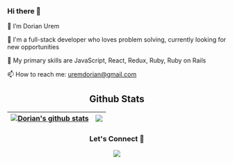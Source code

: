 ### Hi there 👋

🔭 I’m Dorian Urem

🏢 I'm a full-stack developer who loves problem solving, currently looking for new opportunities

🌱 My primary skills are JavaScript, React, Redux, Ruby, Ruby on Rails

📫 How to reach me: uremdorian@gmail.com


<h2 align="center">Github Stats</h2>

| <a href="https://github-readme-stats.vercel.app/api?username=dodoburner"><img align="center" src="https://github-readme-stats.vercel.app/api?username=dodoburner&show_icons=true&include_all_commits=true&theme=buefy&hide_border=true" alt="Dorian's github stats" /></a> | <a href="https://github-readme-stats.vercel.app/api?username=dodoburner"><img align="center" src="https://github-readme-stats.vercel.app/api/top-langs/?username=dodoburner&layout=compact&theme=buefy&hide_border=true" /></a> |
| ----------------------------------------------------------------------------------------------------------------------------------------------------------------------------------------------------------------------------------------------------------- | ---------------------------------------------------------------------------------------------------------------------------------------------------------------------------------------------------------------- |

<h3 align="center">Let's Connect 🤝</h3>
<div align="center">
<a target="_blank"
href="https://www.linkedin.com/in/dorian-urem/"><img
src="https://img.shields.io/badge/-LinkedIn-0077b5?style=for-the-badge&logo=LinkedIn&logoColor=white"></img></a> <a target="_blank"
<div/>
